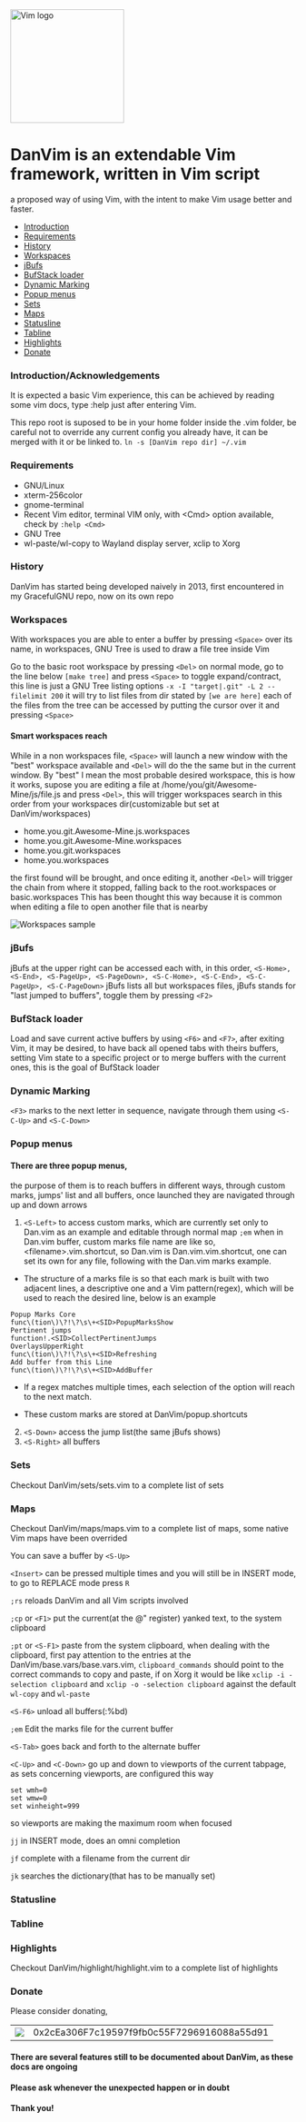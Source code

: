 
<img src="images/vim.logo.png" alt="Vim logo" height="200" /> 

# DanVim is an extendable Vim framework, written in Vim script
a proposed way of using Vim, with the intent to make Vim usage better and faster.



- [Introduction](#introduction)
- [Requirements](#requirements)
- [History](#history)
- [Workspaces](#workspaces)
- [jBufs](#jbufs)
- [BufStack loader](#bufstack-loader)
- [Dynamic Marking](#dynamic-marking)
- [Popup menus](#popup-menus)
- [Sets](#sets)
- [Maps](#maps)
- [Statusline](#statusline)
- [Tabline](#tabline)
- [Highlights](#highlights)
- [Donate](#donate)


### Introduction/Acknowledgements

It is expected a basic Vim experience, this can be achieved by reading some vim docs,
type :help just after entering Vim.

This repo root is suposed to be in your home folder inside the .vim folder,
be careful not to override any current config you already have, it can be merged with it or be linked to.
`ln -s [DanVim repo dir] ~/.vim`

### Requirements

- GNU/Linux
- xterm-256color
- gnome-terminal
- Recent Vim editor, terminal VIM only, with \<Cmd\> option available, check by `:help <Cmd>`
- GNU Tree
- wl-paste/wl-copy to Wayland display server, xclip to Xorg


### History

DanVim has started being developed naively in 2013, first encountered in my GracefulGNU repo,
now on its own repo

### Workspaces

With workspaces you are able to enter a buffer by pressing `<Space>` over its name,
in workspaces, GNU Tree is used to draw a file tree inside Vim

Go to the basic root workspace by pressing `<Del>` on normal mode,
go to the line below `[make tree]` and press `<Space>` to toggle expand/contract, this line is just a GNU Tree listing options
`-x -I "target|.git" -L 2 --filelimit 200`
it will try to list files from dir stated by `[we are here]`
each of the files from the tree can be accessed by putting the cursor over it and pressing `<Space>`

#### Smart workspaces reach

While in a non workspaces file, `<Space>` will launch a new window with the "best" workspace available 
and `<Del>` will do the the same but in the current window.
By "best" I mean the most probable desired workspace, this is how it works,
supose you are editing a file at /home/you/git/Awesome-Mine/js/file.js and press `<Del>`, 
this will trigger workspaces search in this order from your workspaces dir(customizable but set at DanVim/workspaces)
- home.you.git.Awesome-Mine.js.workspaces
- home.you.git.Awesome-Mine.workspaces
- home.you.git.workspaces
- home.you.workspaces

the first found will be brought, and once editing it, another `<Del>` will trigger the chain from where it stopped,
falling back to the root.workspaces or basic.workspaces
This has been thought this way because it is common when editing a file to open another file that is nearby

<img src="images/Workspaces.sample.2.png" alt="Workspaces sample" /> 

### jBufs

jBufs at the upper right can be accessed each with, in this order,
`<S-Home>, <S-End>, <S-PageUp>, <S-PageDown>, <S-C-Home>, <S-C-End>, <S-C-PageUp>, <S-C-PageDown>`
jBufs lists all but workspaces files, jBufs stands for "last jumped to buffers", toggle them by pressing `<F2>`

### BufStack loader

Load and save current active buffers by using `<F6>` and `<F7>`,
after exiting Vim, it may be desired, to have back all opened tabs with theirs buffers,
setting Vim state to a specific project 
or to merge buffers with the current ones, this is the goal of BufStack loader

### Dynamic Marking

`<F3>` marks to the next letter in sequence, navigate through them using `<S-C-Up>` and `<S-C-Down>`

### Popup menus

#### There are three popup menus,
the purpose of them is to reach buffers in different ways, through custom marks, jumps' list and all buffers, 
once launched they are navigated through up and down arrows

1. `<S-Left>` to access custom marks, 
which are currently set only to Dan.vim as an example and editable through normal map `;em` when in Dan.vim buffer,
custom marks file name are like so, \<filename\>.vim.shortcut, so Dan.vim is Dan.vim.vim.shortcut, 
one can set its own for any file, following with the Dan.vim marks example.

  * The structure of a marks file is so that each mark is built with two adjacent lines, 
  a descriptive one and a Vim pattern(regex), which will be used to reach the desired line, below is an example
````
Popup Marks Core
func\(tion\)\?!\?\s\+<SID>PopupMarksShow
Pertinent jumps
function!.<SID>CollectPertinentJumps
OverlaysUpperRight
func\(tion\)\?!\?\s\+<SID>Refreshing
Add buffer from this Line
func\(tion\)\?!\?\s\+<SID>AddBuffer
````
  * If a regex matches multiple times, each selection of the option will reach to the next match.

  * These custom marks are stored at DanVim/popup.shortcuts

2. `<S-Down>` access the jump list(the same jBufs shows) 
3. `<S-Right>` all buffers

### Sets

Checkout DanVim/sets/sets.vim to a complete list of sets

### Maps

Checkout DanVim/maps/maps.vim to a complete list of maps, some native Vim maps have been overrided

You can save a buffer by `<S-Up>`

`<Insert>` can be pressed multiple times and you will still be in INSERT mode, to go to REPLACE mode press `R`

`;rs` reloads DanVim and all Vim scripts involved

`;cp` or `<F1>` put the current(at the @" register) yanked text, to the system clipboard

`;pt` or `<S-F1>` paste from the system clipboard,  when dealing with the clipboard, 
first pay attention to the entries at the DanVim/base.vars/base.vars.vim,
`clipboard_commands` should point to the correct commands to copy and paste, if on Xorg it would be like 
`xclip -i -selection clipboard` and `xclip -o -selection clipboard` against the default `wl-copy` and `wl-paste`

`<S-F6>` unload all buffers(:%bd)

`;em` Edit the marks file for the current buffer

`<S-Tab>` goes back and forth to the alternate buffer

`<C-Up>` and `<C-Down>` go up and down to viewports of the current tabpage, as sets concerning viewports, are configured this way
````
set wmh=0
set wmw=0
set winheight=999
````
so viewports are making the maximum room when focused

`jj` in INSERT mode, does an omni completion

`jf` complete with a filename from the current dir

`jk` searches the dictionary(that has to be manually set)



### Statusline
### Tabline
### Highlights
Checkout DanVim/highlight/highlight.vim to a complete list of highlights 
### Donate
Please consider donating,
<table style="border:none;border-collapse:collapse;">
<tr>
<td><img src="images/ethereum.png" />
</td>
<td style="vertical-align:center;">0x2cEa306F7c19597f9fb0c55F7296916088a55d91
</td>
</tr>
</table>

#### There are several features still to be documented about DanVim, as these docs are ongoing
#### Please ask whenever the unexpected happen or in doubt
#### Thank you!
